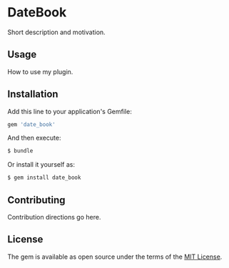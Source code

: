 # DateBook
Short description and motivation.

## Usage
How to use my plugin.

## Installation
Add this line to your application's Gemfile:

```ruby
gem 'date_book'
```

And then execute:
```bash
$ bundle
```

Or install it yourself as:
```bash
$ gem install date_book
```

## Contributing
Contribution directions go here.

## License
The gem is available as open source under the terms of the [MIT License](http://opensource.org/licenses/MIT).

